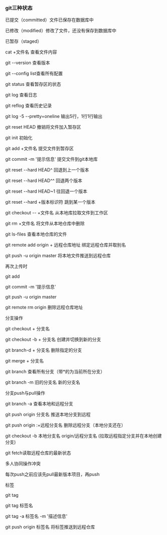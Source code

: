 ### git三种状态

已提交（committed）文件已保存在数据库中

已修改（modified）修改了文件，还没有保存到数据库中

已暂存（staged）



cat +文件名  查看文件内容

git --version 查看版本

git --config list查看所有配置

git status 查看暂存区的状态

git log  查看日志

git reflog   查看历史记录

 git log -5 --pretty=oneline  输出5行，1行1行输出

git reset HEAD 撤销将文件加入暂存区



git init 初始化

git add +文件名     提交文件到暂存区

git commit -m '提示信息'   提交文件到git本地库



git reset --hard HEAD^  回退到上一个版本

git reset --hard HEAD^^   回退两个版本

git reset --hard HEAD~1  往回退一个版本

git reset --hard +版本标识符  跳到某一个版本



 git checkout -- +文件名 从本地库拉取文件到工作区

git rm +文件名  将文件从本地仓库中删除

 git ls-files  查看本地仓库的文件



git remote add origin + 远程仓库地址   绑定远程仓库并取别名

git push -u origin master  将本地文件推送到远程仓库



再次上传时

git add

git commit -m '提示信息' 

git push -u origin master



git remote rm origin 删除远程仓库地址





分支操作

git checkout + 分支名

git checkout -b + 分支名  创建并切换到新的分支

git branch-d + 分支名  删除指定的分支

git merge + 分支名

git branch 查看所有分支（带*的为当前所在分支）

git branch -m 旧的分支名  新的分支名





分支push与pull操作

git branch -a    查看本地和远程分支

git push origin 分支名   推送本地分支到远程

git push origin :+远程分支名   删除远程分支（本地分支还在）

git checkout -b 本地分支名 origin/远程分支名  (拉取远程指定分支并在本地创建分支)



git fetch读取远程仓库的最新状态





多人协同操作冲突

每次push之前应该先pull最新版本项目，再push



标签

git tag

git tag 标签名

git tag -a 标签名 -m '描述信息'

git push origin 标签名  将标签推送到远程仓库





